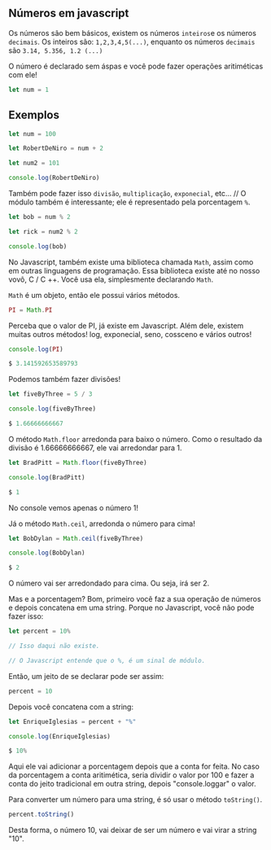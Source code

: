 ## Números em javascript

Os números são bem básicos, existem os números `inteiros`e os números `decimais`. Os inteiros são: `1,2,3,4,5(...)`, enquanto os números `decimais` são `3.14, 5.356, 1.2 (...)` 

O número é declarado sem áspas e você pode fazer operações aritiméticas com ele!

```javascript
let num = 1
```

## Exemplos

```javascript
let num = 100 

let RobertDeNiro = num + 2

let num2 = 101

console.log(RobertDeNiro)
```

Também pode fazer isso `divisão`, `multiplicação`, `exponecial`, etc...
// O módulo também é interessante; ele é representado pela porcentagem `%`.

```javascript
let bob = num % 2 

let rick = num2 % 2

console.log(bob)
```

No Javascript, também existe uma biblioteca chamada `Math`, assim como em outras linguagens de programação. Essa biblioteca existe até no nosso vovô, C / C ++. Você usa ela, simplesmente declarando `Math`.

`Math` é um objeto, então ele possui vários métodos.

```javascript
PI = Math.PI 
```

Perceba que o valor de PI, já existe em Javascript. Além dele, existem muitas outros métodos! log, exponecial, seno, cossceno e vários outros!

```javascript
console.log(PI)

$ 3.141592653589793
```

Podemos também fazer divisões!

```javascript
let fiveByThree = 5 / 3 

console.log(fiveByThree) 

$ 1.66666666667
```

O método `Math.floor` arredonda para baixo o número. Como o resultado da divisão é 1.66666666667, ele vai arredondar para 1. 

```javascript
let BradPitt = Math.floor(fiveByThree)

console.log(BradPitt) 

$ 1
```

No console vemos apenas o número 1! 

Já o método `Math.ceil`, arredonda o número para cima! 

```javascript
let BobDylan = Math.ceil(fiveByThree)

console.log(BobDylan)

$ 2
```

O número vai ser arredondado para cima. Ou seja, irá ser 2. 

Mas e a porcentagem? Bom, primeiro você faz a sua operação de números e depois concatena em uma string. Porque no Javascript, você não pode fazer isso:

```javascript
let percent = 10% 

// Isso daqui não existe. 

// O Javascript entende que o %, é um sinal de módulo.
```

Então, um jeito de se declarar pode ser assim:

```javascript
percent = 10
```

Depois você concatena com a string:

```javascript
let EnriqueIglesias = percent + "%"

console.log(EnriqueIglesias) 

$ 10%
```

Aqui ele vai adicionar a porcentagem depois que a conta for feita. No caso da porcentagem a conta aritimética, seria dividir o valor por 100 e fazer a conta do jeito tradicional em outra string, depois "console.loggar" o valor. 

Para converter um número para uma string, é só usar o método `toString()`. 

```javascript
percent.toString() 
```

Desta forma, o número 10, vai deixar de ser um número e vai virar a string "10". 
